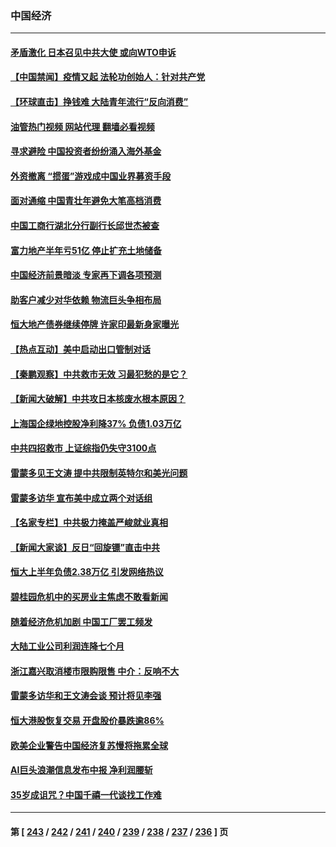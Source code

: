### 中国经济
---
#### [矛盾激化 日本召见中共大使 或向WTO申诉](../../pages/ncid283/n14063335.md?08300045) 
#### [【中国禁闻】疫情又起 法轮功创始人：针对共产党](../../pages/ncid283/n14063214.md?08300045) 
#### [【环球直击】挣钱难 大陆青年流行“反向消费”](../../pages/ncid283/n14063213.md?08300045) 
#### [油管热门视频 网站代理 翻墙必看视频](http://138.2.39.72:81/youtube.html?epic-marker?08300045)
#### [寻求避险 中国投资者纷纷涌入海外基金](../../pages/ncid283/n14063183.md?08300045) 
#### [外资撤离 “掼蛋”游戏成中国业界募资手段](../../pages/ncid283/n14063120.md?08300045) 
#### [面对通缩 中国青壮年避免大笔高档消费](../../pages/ncid283/n14063102.md?08300045) 
#### [中国工商行湖北分行副行长邱世杰被查](../../pages/ncid283/n14063093.md?08300045) 
#### [富力地产半年亏51亿 停止扩充土地储备](../../pages/ncid283/n14063063.md?08300045) 
#### [中国经济前景暗淡 专家再下调各项预测](../../pages/ncid283/n14063032.md?08300045) 
#### [助客户减少对华依赖 物流巨头争相布局](../../pages/ncid283/n14062967.md?08300045) 
#### [恒大地产债券继续停牌 许家印最新身家曝光](../../pages/ncid283/n14062965.md?08300045) 
#### [【热点互动】美中启动出口管制对话](../../pages/ncid283/n14062960.md?08300045) 
#### [【秦鹏观察】中共救市无效 习最犯愁的是它？](../../pages/ncid283/n14062867.md?08300045) 
#### [【新闻大破解】中共攻日本核废水根本原因？](../../pages/ncid283/n14062823.md?08300045) 
#### [上海国企绿地控股净利降37% 负债1.03万亿](../../pages/ncid283/n14062921.md?08300045) 
#### [中共四招救市 上证综指仍失守3100点](../../pages/ncid283/n14062710.md?08300045) 
#### [雷蒙多见王文涛 提中共限制英特尔和美光问题](../../pages/ncid283/n14062866.md?08300045) 
#### [雷蒙多访华 宣布美中成立两个对话组](../../pages/ncid283/n14062830.md?08300045) 
#### [【名家专栏】中共极力掩盖严峻就业真相](../../pages/ncid283/n14062018.md?08300045) 
#### [【新闻大家谈】反日“回旋镖”直击中共](../../pages/ncid283/n14062712.md?08300045) 
#### [恒大上半年负债2.38万亿 引发网络热议](../../pages/ncid283/n14062573.md?08300045) 
#### [碧桂园危机中的买房业主焦虑不敢看新闻](../../pages/ncid283/n14062544.md?08300045) 
#### [随着经济危机加剧 中国工厂罢工频发](../../pages/ncid283/n14062617.md?08300045) 
#### [大陆工业公司利润连降七个月](../../pages/ncid283/n14062448.md?08300045) 
#### [浙江嘉兴取消楼市限购限售 中介：反响不大](../../pages/ncid283/n14062406.md?08300045) 
#### [雷蒙多访华和王文涛会谈 预计将见李强](../../pages/ncid283/n14062337.md?08300045) 
#### [恒大港股恢复交易 开盘股价暴跌逾86%](../../pages/ncid283/n14062351.md?08300045) 
#### [欧美企业警告中国经济复苏慢将拖累全球](../../pages/ncid283/n14062328.md?08300045) 
#### [AI巨头浪潮信息发布中报 净利润腰斩](../../pages/ncid283/n14062249.md?08300045) 
#### [35岁成诅咒？中国千禧一代谈找工作难](../../pages/ncid283/n14062161.md?08300045) 

---
#### 第 [ [243](./243.md?08300045) / [242](./242.md?08300045) / [241](./241.md?08300045) / [240](./240.md?08300045) / [239](./239.md?08300045) / [238](./238.md?08300045) / [237](./237.md?08300045) / [236](./236.md?08300045) ] 页

